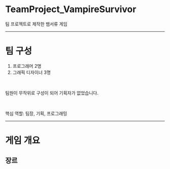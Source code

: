 
# TeamProject_VampireSurvivor
팀 프로젝트로 제작한 뱀서류 게임

---
# 팀 구성
1. 프로그래머 2명
2. 그래픽 디자이너 3명

<br>

팀원이 무작위로 구성이 되어 기획자가 없었습니다.

<br>

핵심 역할: 팀장, 기획, 프로그래밍

---
# 게임 개요

## 장르
